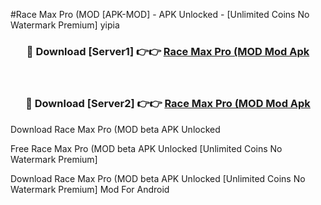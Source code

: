 #Race Max Pro (MOD [APK-MOD] - APK Unlocked - [Unlimited Coins No Watermark Premium] yipia



<div align="center">

<h3>🔴 Download [Server1] 👉👉 <a href="https://momento.my/?title=Race_Max_Pro_(MOD">Race Max Pro (MOD Mod Apk</a></h3><br>

<h3>🔴 Download [Server2] 👉👉 <a href="https://momento.my/?title=Race_Max_Pro_(MOD">Race Max Pro (MOD Mod Apk</a></h3>
</div>



Download Race Max Pro (MOD beta APK Unlocked

Free Race Max Pro (MOD beta APK Unlocked [Unlimited Coins No Watermark Premium]

Download Race Max Pro (MOD beta APK Unlocked [Unlimited Coins No Watermark Premium] Mod For Android
